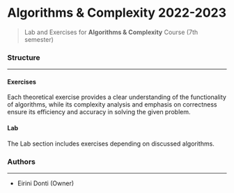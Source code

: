 # Algorithms & Complexity 2022-2023
> Lab and Exercises for **Algorithms & Complexity** Course (7th semester)

### Structure
---
#### Exercises

Each theoretical exercise provides a clear understanding of the functionality of algorithms, while its complexity analysis and emphasis on correctness ensure its efficiency and accuracy in solving the given problem.
    
#### Lab

The Lab section includes exercises depending on discussed algorithms. [](https://user-images.githubusercontent.com/25181517/192106073-90fffafe-3562-4ff9-a37e-c77a2da0ff58.png)

### Authors
---

- Eirini Donti (Owner)

<!-- ### License
--- -->
